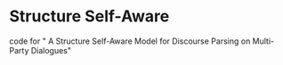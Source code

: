 # Structure Self-Aware
 code for " A Structure Self-Aware Model for Discourse Parsing on Multi-Party Dialogues"
